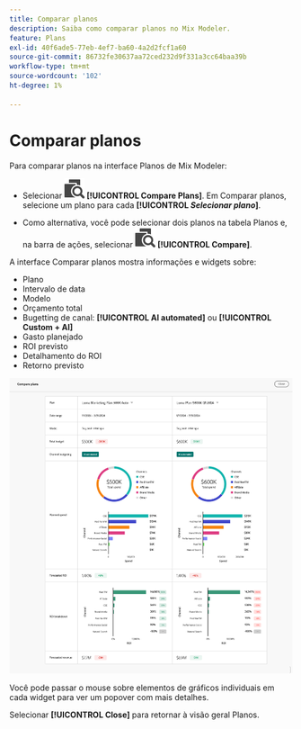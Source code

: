 ```yaml
---
title: Comparar planos
description: Saiba como comparar planos no Mix Modeler.
feature: Plans
exl-id: 40f6ade5-77eb-4ef7-ba60-4a2d2fcf1a60
source-git-commit: 86732fe30637aa72ced232d9f331a3cc64baa39b
workflow-type: tm+mt
source-wordcount: '102'
ht-degree: 1%

---
```


# Comparar planos

Para comparar planos na interface Planos de Mix Modeler:

* Selecionar ![Comparar](../assets/icons/Compare.svg) **[!UICONTROL Compare Plans]**. Em Comparar planos, selecione um plano para cada **[!UICONTROL _Selecionar plano_]**.

* Como alternativa, você pode selecionar dois planos na tabela Planos e, na barra de ações, selecionar ![Comparar](../assets/icons/Compare.svg) **[!UICONTROL Compare]**.

A interface Comparar planos mostra informações e widgets sobre:

* Plano
* Intervalo de data
* Modelo
* Orçamento total
* Bugetting de canal: **[!UICONTROL AI automated]** ou **[!UICONTROL Custom + AI]**
* Gasto planejado
* ROI previsto
* Detalhamento do ROI
* Retorno previsto

![Comparar planos](../assets/compare-plans.png)

Você pode passar o mouse sobre elementos de gráficos individuais em cada widget para ver um popover com mais detalhes.

Selecionar **[!UICONTROL Close]** para retornar à visão geral Planos.
